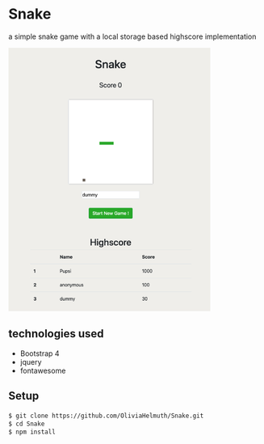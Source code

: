 # Snake
a simple snake game with a local storage based highscore implementation

<img src="./Snake.png" width="400">

## technologies used 
* Bootstrap 4
* jquery
* fontawesome
## Setup
``` shell
$ git clone https://github.com/OliviaHelmuth/Snake.git
$ cd Snake
$ npm install
```